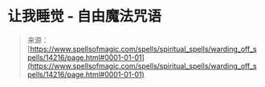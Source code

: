 <!--yml

category: 未分类

date: 2024-06-12 18:53:08

-->

# 让我睡觉 - 自由魔法咒语

> 来源：[https://www.spellsofmagic.com/spells/spiritual_spells/warding_off_spells/14216/page.html#0001-01-01](https://www.spellsofmagic.com/spells/spiritual_spells/warding_off_spells/14216/page.html#0001-01-01)
